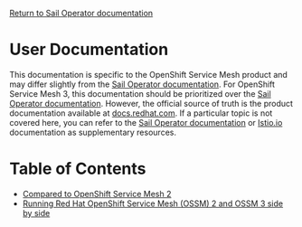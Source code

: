 [Return to Sail Operator documentation](../)

# User Documentation

This documentation is specific to the OpenShift Service Mesh product and may differ slightly from the [Sail Operator documentation](../README.md). For OpenShift Service Mesh 3, this documentation should be prioritized over the [Sail Operator documentation](../README.md). However, the official source of truth is the product documentation available at [docs.redhat.com](https://docs.redhat.com). If a particular topic is not covered here, you can refer to the [Sail Operator documentation](../README.md) or [Istio.io](https://istio.io) documentation as supplementary resources.

# Table of Contents

 - [Compared to OpenShift Service Mesh 2](./ossm2-vs-ossm3.md)
 - [Running Red Hat OpenShift Service Mesh (OSSM) 2 and OSSM 3 side by side](./ossm-2-and-ossm-3-side-by-side/README.md)
